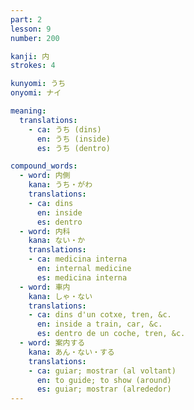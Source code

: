 ```yaml
---
part: 2
lesson: 9
number: 200

kanji: 内
strokes: 4

kunyomi: うち
onyomi: ナイ

meaning:
  translations:
    - ca: うち (dins)
      en: うち (inside)
      es: うち (dentro)

compound_words:
  - word: 内側
    kana: うち・がわ
    translations:
    - ca: dins
      en: inside
      es: dentro
  - word: 内科
    kana: ない・か
    translations:
    - ca: medicina interna
      en: internal medicine
      es: medicina interna
  - word: 車内
    kana: しゃ・ない
    translations:
    - ca: dins d'un cotxe, tren, &c.
      en: inside a train, car, &c.
      es: dentro de un coche, tren, &c.
  - word: 案内する
    kana: あん・ない・する
    translations:
    - ca: guiar; mostrar (al voltant)
      en: to guide; to show (around)
      es: guiar; mostrar (alrededor)
---
```

